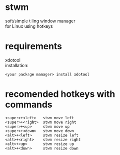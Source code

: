 # stwm
soft/simple tiling window manager  
for Linux using hotkeys

# requirements
xdotool  
installation:  
```
<your package manager> install xdotool
```

# recomended hotkeys with commands
```
<super>+<left>   stwm move left  
<super>+<right>  stwm move right  
<super>+<up>     stwm move up  
<super>+<down>   stwm move down  
<alt>+<left>     stwm resize left  
<alt>+<right>    stwm resize right  
<alt>+<up>       stwm resize up  
<alt>+<down>     stwm resize down
```

